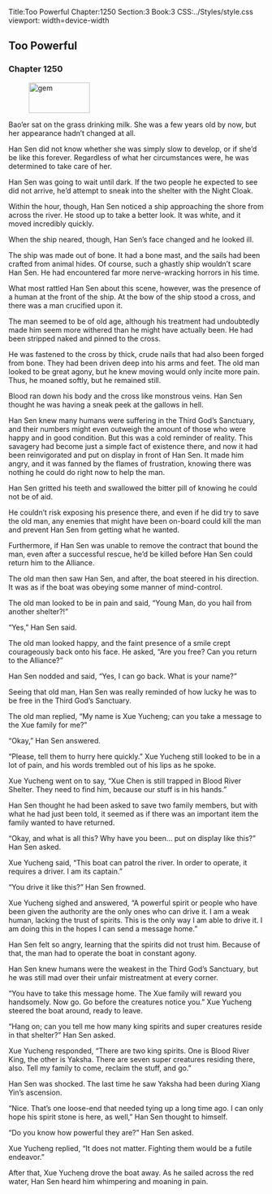 Title:Too Powerful 
Chapter:1250 
Section:3 
Book:3 
CSS:../Styles/style.css 
viewport: width=device-width
  
## Too Powerful
### Chapter 1250 
<figure>
	<img src="../Images/gem.gif" alt="gem" id="gem" width="120" height="60" />
</figure>
  

  
  Bao’er sat on the grass drinking milk. She was a few years old by now, but her appearance hadn’t changed at all.

Han Sen did not know whether she was simply slow to develop, or if she’d be like this forever. Regardless of what her circumstances were, he was determined to take care of her.

Han Sen was going to wait until dark. If the two people he expected to see did not arrive, he’d attempt to sneak into the shelter with the Night Cloak.

Within the hour, though, Han Sen noticed a ship approaching the shore from across the river. He stood up to take a better look. It was white, and it moved incredibly quickly.

When the ship neared, though, Han Sen’s face changed and he looked ill.

The ship was made out of bone. It had a bone mast, and the sails had been crafted from animal hides. Of course, such a ghastly ship wouldn’t scare Han Sen. He had encountered far more nerve-wracking horrors in his time.

What most rattled Han Sen about this scene, however, was the presence of a human at the front of the ship. At the bow of the ship stood a cross, and there was a man crucified upon it.

The man seemed to be of old age, although his treatment had undoubtedly made him seem more withered than he might have actually been. He had been stripped naked and pinned to the cross.

He was fastened to the cross by thick, crude nails that had also been forged from bone. They had been driven deep into his arms and feet. The old man looked to be great agony, but he knew moving would only incite more pain. Thus, he moaned softly, but he remained still.

Blood ran down his body and the cross like monstrous veins. Han Sen thought he was having a sneak peek at the gallows in hell.

Han Sen knew many humans were suffering in the Third God’s Sanctuary, and their numbers might even outweigh the amount of those who were happy and in good condition. But this was a cold reminder of reality. This savagery had become just a simple fact of existence there, and now it had been reinvigorated and put on display in front of Han Sen. It made him angry, and it was fanned by the flames of frustration, knowing there was nothing he could do right now to help the man.

Han Sen gritted his teeth and swallowed the bitter pill of knowing he could not be of aid.

He couldn’t risk exposing his presence there, and even if he did try to save the old man, any enemies that might have been on-board could kill the man and prevent Han Sen from getting what he wanted.

Furthermore, if Han Sen was unable to remove the contract that bound the man, even after a successful rescue, he’d be killed before Han Sen could return him to the Alliance.

The old man then saw Han Sen, and after, the boat steered in his direction. It was as if the boat was obeying some manner of mind-control.

The old man looked to be in pain and said, “Young Man, do you hail from another shelter?!”

“Yes,” Han Sen said.

The old man looked happy, and the faint presence of a smile crept courageously back onto his face. He asked, “Are you free? Can you return to the Alliance?”

Han Sen nodded and said, “Yes, I can go back. What is your name?”

Seeing that old man, Han Sen was really reminded of how lucky he was to be free in the Third God’s Sanctuary.

The old man replied, “My name is Xue Yucheng; can you take a message to the Xue family for me?”

“Okay,” Han Sen answered.

“Please, tell them to hurry here quickly.” Xue Yucheng still looked to be in a lot of pain, and his words trembled out of his lips as he spoke.

Xue Yucheng went on to say, “Xue Chen is still trapped in Blood River Shelter. They need to find him, because our stuff is in his hands.”

Han Sen thought he had been asked to save two family members, but with what he had just been told, it seemed as if there was an important item the family wanted to have returned.

“Okay, and what is all this? Why have you been… put on display like this?” Han Sen asked.

Xue Yucheng said, “This boat can patrol the river. In order to operate, it requires a driver. I am its captain.”

“You drive it like this?” Han Sen frowned.

Xue Yucheng sighed and answered, “A powerful spirit or people who have been given the authority are the only ones who can drive it. I am a weak human, lacking the trust of spirits. This is the only way I am able to drive it. I am doing this in the hopes I can send a message home.”

Han Sen felt so angry, learning that the spirits did not trust him. Because of that, the man had to operate the boat in constant agony.

Han Sen knew humans were the weakest in the Third God’s Sanctuary, but he was still mad over their unfair mistreatment at every corner.

“You have to take this message home. The Xue family will reward you handsomely. Now go. Go before the creatures notice you.” Xue Yucheng steered the boat around, ready to leave.

“Hang on; can you tell me how many king spirits and super creatures reside in that shelter?” Han Sen asked.

Xue Yucheng responded, “There are two king spirits. One is Blood River King, the other is Yaksha. There are seven super creatures residing there, also. Tell my family to come, reclaim the stuff, and go.”

Han Sen was shocked. The last time he saw Yaksha had been during Xiang Yin’s ascension.

“Nice. That’s one loose-end that needed tying up a long time ago. I can only hope his spirit stone is here, as well,” Han Sen thought to himself.

“Do you know how powerful they are?” Han Sen asked.

Xue Yucheng replied, “It does not matter. Fighting them would be a futile endeavor.”

After that, Xue Yucheng drove the boat away. As he sailed across the red water, Han Sen heard him whimpering and moaning in pain.

